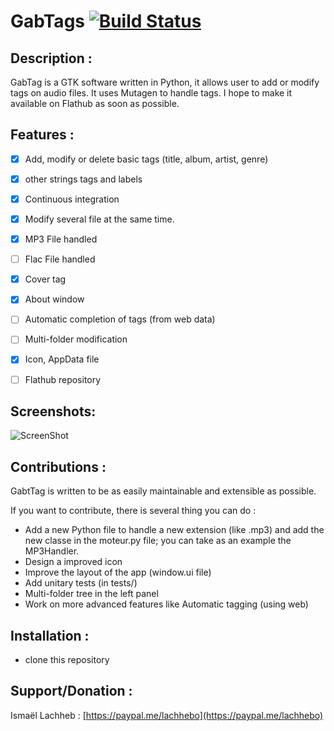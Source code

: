 # GabTags [![Build Status](https://travis-ci.com/lachhebo/GabTag.svg?branch=master)](https://travis-ci.com/lachhebo/GabTag) 


## Description :

GabTag is a GTK software written in Python, it allows user to add or modify tags on audio files.
It uses Mutagen to handle tags. I hope to make it available on Flathub as soon as possible.

## Features :

- [x] Add, modify or delete basic tags (title, album, artist, genre)
- [x] other strings tags and labels
- [x] Continuous integration
- [x] Modify several file at the same time.
- [x] MP3  File handled
- [ ] Flac File handled
- [x] Cover tag
- [x] About window
- [ ] Automatic completion of tags (from web data)
- [ ] Multi-folder modification
- [x] Icon, AppData file
- [ ] Flathub repository 



## Screenshots:

![ScreenShot](https://raw.githubusercontent.com/lachhebo/GabTag/screenshots/Image3.png)


## Contributions :

GabtTag is written to be as easily maintainable and extensible as possible.

If you want to contribute, there is several thing you can do :

- Add a new Python file to handle a new extension (like .mp3) and add the new classe in the moteur.py file; you can take as an example the MP3Handler.
- Design a improved icon 
- Improve the layout of the app (window.ui file)
- Add unitary tests (in tests/)
- Multi-folder tree in the left panel 
- Work on more advanced features like Automatic tagging (using web)


## Installation :

- clone this repository

## Support/Donation :

Ismaël Lachheb :  [https://paypal.me/lachhebo](https://paypal.me/lachhebo)

